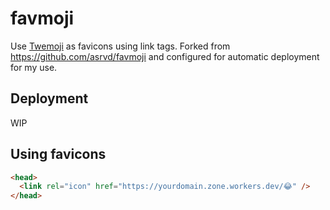 # favmoji

Use [Twemoji](https://twemoji.twitter.com/) as favicons using link tags. Forked from https://github.com/asrvd/favmoji
and configured for automatic deployment for my use.

## Deployment

WIP

## Using favicons

```html
<head>
  <link rel="icon" href="https://yourdomain.zone.workers.dev/😂" />
</head>
```
